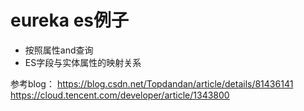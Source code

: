 # eureka es例子

- 按照属性and查询
- ES字段与实体属性的映射关系

参考blog： 
https://blog.csdn.net/Topdandan/article/details/81436141  
https://cloud.tencent.com/developer/article/1343800